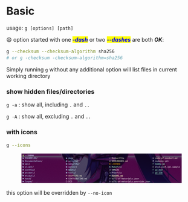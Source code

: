 # Basic

usage:  `g [options] [path]`

:smile: option started with one _<mark style="color:blue;">**-dash**</mark>_ or two _<mark style="color:blue;">**--dashes**</mark>_ are both _**OK**_:

```bash
g --checksum --checksum-algorithm sha256 
# or g -checksum -checksum-algorithm=sha256
```

Simply running `g` without any additional option will list files in current working directory

### show hidden files/directories&#x20;

`g -a` : show all, including `.` and `..`

`g -A` : show all, excluding `.` and `..`

### with icons

```bash
g --icons
```

<figure><img src="../../.gitbook/assets/image (13).png" alt=""><figcaption></figcaption></figure>

this option will be overridden by `--no-icon`
